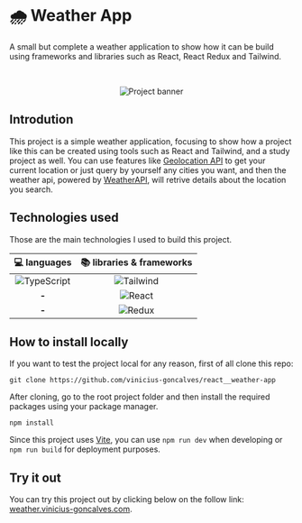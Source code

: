 # 🌧 Weather App
A small but complete a weather application to show how it can be build using frameworks and libraries such as React, React Redux and Tailwind.

<br />

<div align="center">
  
  ![][project-banner]
  
</div>

<div>

  ## Introdution
  This project is a simple weather application, focusing to show how a project like this can be created using tools such as React and Tailwind, and a study project as well. You can use features like [Geolocation API][geolocation-api] to get your current location or just query by yourself any cities you want, and then the weather api, powered by [WeatherAPI](weather-api), will retrive details about the location you search.
 	
</div>

<div>

  ## Technologies used
  Those are the main technologies I used to build this project.
  
  |  💻 languages  |  📚 libraries & frameworks |
  | :-------------: | :-----------------------:  |
  | ![][typescript] | ![][tailwind]              | 
  | **-**           | ![][react]                 |
  | **-**           | ![][redux]                 |
  
</div>

<div>

  ## How to install locally
  If you want to test the project local for any reason, first of all clone this repo:

  ```
  git clone https://github.com/vinicius-goncalves/react__weather-app
  ```

  After cloning, go to the root project folder and then install the required packages using your package manager.

  ```
  npm install
  ```

  Since this project uses [Vite][vite-path], you can use `npm run dev` when developing or `npm run build` for deployment purposes.
  
</div>

<div>

  ## Try it out
  You can try this project out by clicking below on the follow link: [weather.vinicius-goncalves.com][try-it-out-path].
  
</div>

[comment]: # (assets-path)

[project-banner]: <https://github.com/vinicius-goncalves/react__weather-app/blob/development/github/assets/project-banner.jpg> "Project banner"
[typescript]: <https://img.shields.io/badge/TypeScript-323330?style=for-the-badge&logo=typescript&logoColor=3077C5> "TypeScript"
[react]: <https://img.shields.io/badge/React-323330?style=for-the-badge&logo=React> "React"
[tailwind]: <https://img.shields.io/badge/Tailwind-323330?style=for-the-badge&logo=TailwindCSS> "Tailwind"
[redux]: <https://img.shields.io/badge/Redux-323330?style=for-the-badge&logo=redux&logoColor=764ABC> "Redux"

[comment]: # (assets-path)

[comment]: # (reference-links)

[geolocation-api]: <https://developer.mozilla.org/en-US/docs/Web/API/Geolocation_API> "Geolocation API"
[weather-api]: <https://www.weatherapi.com/> "Weather API"
[try-it-out-path]: <https://weather.vinicius-goncalves.com> "Weather App"
[vite-path]: <https://vitejs.dev/> "Vite"

[comment]: # (reference-links)

